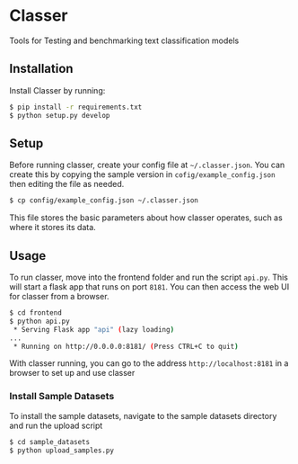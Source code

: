 # Classer

Tools for Testing and benchmarking text classification models

## Installation

Install Classer by running:
```bash
$ pip install -r requirements.txt
$ python setup.py develop
```

## Setup

Before running classer, create your config file at `~/.classer.json`. You can create this by copying the sample version in `cofig/example_config.json` then editing the file as needed.

```bash
$ cp config/example_config.json ~/.classer.json
```

This file stores the basic parameters about how classer operates, such as where it stores its data.

## Usage

To run classer, move into the frontend folder and run the script `api.py`. This will start a flask app that runs on port `8181`. You can then access the web UI for classer from a browser.

```bash
$ cd frontend
$ python api.py
 * Serving Flask app "api" (lazy loading)
...
 * Running on http://0.0.0.0:8181/ (Press CTRL+C to quit)
```

With classer running, you can go to the address `http://localhost:8181` in a browser to set up and use classer

### Install Sample Datasets

To install the sample datasets, navigate to the sample datasets directory and run the upload script

```bash
$ cd sample_datasets
$ python upload_samples.py
```
